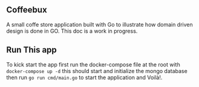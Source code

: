## Coffeebux 

A small coffe store application built with Go to illustrate how domain 
driven design is done in GO. This doc is a work in progress. 

## Run This app 

To kick start the app first run the docker-compose file at the root 
with `docker-compose up -d` this should start and initialize the mongo 
database then run `go run cmd/main.go` to start the application and Voilà!.